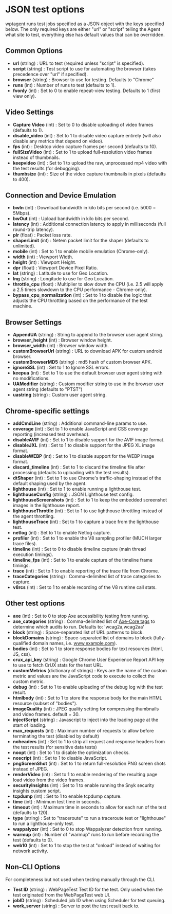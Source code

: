 # JSON test options
wptagent runs test jobs specified as a JSON object with the keys specified below. The only required keys are either "url" or "script" telling the Agent what site to test, everything else has default values that can be overridden.

## Common Options
* **url** (string) : URL to test (required unless "script" is specified).
* **script** (string) : Test script to use for automating the browser (takes precedence over "url" if specified).
* **browser** (string) : Browser to use for testing. Defaults to "Chrome"
* **runs** (int) : Number of runs to test (defaults to 1).
* **fvonly** (int) : Set to 0 to enable repeat-view testing. Defaults to 1 (first view only).

## Video Settings
* **Capture Video** (int) : Set to 0 to disable uploading of video frames (defaults to 1).
* **disable_video** (int) : Set to 1 to disable video capture entirely (will also disable any metrics that depend on video).
* **fps** (int) : Desktop video capture frames per second (defaults to 10).
* **fullSizeVideo** (int) : Set to 1 to upload full-resolution video frames instead of thumbnails.
* **keepvideo** (int) : Set to 1 to upload the raw, unprocessed mp4 video with the test results (for debugging).
* **thumbsize** (int) : Size of the video capture thumbnails in pixels (defaults to 400).

## Connection and Device Emulation
* **bwIn** (int) : Download bandwidth in kilo bits per second (i.e. 5000 = 5Mbps).
* **bwOut** (int) : Upload bandwidth in kilo bits per second.
* **latency** (int) : Additional connection latency to apply in milliseconds (full round-trip latency).
* **plr** (float) : Packet loss rate.
* **shaperLimit** (int) : Netem packet limit for the shaper (defaults to unlimited).
* **mobile** (int) : Set to 1 to enable mobile emulation (Chrome-only).
* **width** (int) : Viewport Width.
* **height** (int) : Viewport Height.
* **dpr** (float) : Viewport Device Pixel Ratio.
* **lat** (string) : Latitude to use for Geo Location.
* **lng** (string) : Longitude to use for Geo Location.
* **throttle_cpu** (float) : Multiplier to slow down the CPU (i.e. 2.5 will apply a 2.5 times slowdown to the CPU performance - Chrome-only).
* **bypass_cpu_normalization** (int) : Set to 1 to disable the logic that adjusts the CPU throttling based on the performance of the test machine.

## Browser Settings
* **AppendUA** (string) : String to append to the browser user agent string.
* **browser_height** (int) : Browser window height.
* **browser_width** (int) : Browser window width.
* **customBrowserUrl** (string) : URL to download APK for custom android browser.
* **customBrowserMD5** (string) : md5 hash of custom browser APK.
* **ignoreSSL** (int) : Set to 1 to Ignore SSL errors.
* **keepua** (int) : Set to 1 to use the default browser user agent string with no modifications.
* **UAModifier** (string) : Custom modifier string to use in the browser user agent string (defaults to "PTST")
* **uastring** (string) : Custom user agent string.

## Chrome-specific settings
* **addCmdLine** (string) : Additional command-line params to use.
* **coverage** (int) : Set to 1 to enable JavaScript and CSS coverage reporting (increased test overhead).
* **disableAVIF** (int) : Set to 1 to disable support for the AVIF image format.
* **disableJXL** (int) : Set to 1 to disable support for the JPEG XL image format.
* **disableWEBP** (int) : Set to 1 to disable support for the WEBP image format.
* **discard_timeline** (int) : Set to 1 to discard the timeline file after processing (defaults to uploading with the test results).
* **dtShaper** (int) : Set to 1 to use Chrome's traffic-shaping instead of the default shaping used by the agent.
* **lighthouse** (int) : Set to 1 to enable running a lighthouse test.
* **lighthouseConfig** (string) : JSON Lighthouse test config.
* **lighthouseScreenshots** (int) : Set to 1 to keep the embedded screenshot images in the lighthouse report.
* **lighthouseThrottle** (int) : Set to 1 to use lighthouse throttling instead of the agent throttling.
* **lighthouseTrace** (int) : Set to 1 to capture a trace from the lighthouse test.
* **netlog** (int) : Set to 1 to enable Netlog capture.
* **profiler** (int) : Set to 1 to enable the V8 sampling profiler (MUCH larger trace files).
* **timeline** (int) : Set to 0 to disable timeline capture (main thread execution timings).
* **timeline_fps** (int) : Set to 1 to enable capture of the timeline frame timings.
* **trace** (int) : Set to 1 to enable reporting of the trace file from Chrome.
* **traceCategories** (string) : Comma-delimited list of trace categories to capture.
* **v8rcs** (int) : Set to 1 to enable recording of the V8 runtime call stats.

## Other test options
* **axe** (int) : Set to 0 to stop Axe accessibility testing from running.
* **axe_categories** (string) : Comma-delimited list of [Axe-Core tags](https://www.deque.com/axe/core-documentation/api-documentation/#axe-core-tags) to determine which audits to run. Defaults to: 'wcag2a,wcag2aa'
* **block** (string) : Space-separated list of URL patterns to block.
* **blockDomains** (string) : Space-separated list of domains to block (fully-qualified domain names, i.e. www.example.com).
* **bodies** (int) : Set to 1 to store response bodies for text resources (html, JS, css).
* **crux_api_key** (string) : Google Chrome User Experience Report API key to use to fetch CrUX stats for the test URL.
* **customMetrics** (dictionary of strings) : Keys are the name of the custom metric and values are the JavaScript code to execute to collect the custom metric.
* **debug** (int) : Set to 1 to enable uploading of the debug log with the test result.
* **htmlbody** (int) : Set to 1 to store the response body for the main HTML resource (subset of "bodies").
* **imageQuality** (int) : JPEG quality setting for compressing thumbnails and video frames. default = 30.
* **injectScript** (string) : Javascript to inject into the loading page at the start of loading.
* **max_requests** (int) : Maximum number of requests to allow before terminating the test (disabled by default)
* **noheaders** (int) : Set to 1 to strip all request and response headers from the test results (for sensitive data tests)
* **noopt** (int) : Set to 1 to disable the optimization checks.
* **noscript** (int) : Set to 1 to disable JavaScript.
* **pngScreenShot** (int) : Set to 1 to return full-resolution PNG screen shots instead of JPEG.
* **renderVideo** (int) : Set to 1 to enable rendering of the resulting page load video from the video frames.
* **securityInsights** (int) : Set to 1 to enable running the Snyk security insights custom script.
* **tcpdump** (int) : Set to 1 to enable tcpdump capture.
* **time** (int) : Minimum test time in seconds.
* **timeout** (int) : Maximum time in seconds to allow for each run of the test (defaults to 120).
* **type** (string) : Set to "traceroute" to run a traceroute test or "lighthouse" to run a lighthouse-only test.
* **wappalyzer** (int) : Set to 0 to stop Wappalyzer detection from running.
* **warmup** (int) : Number of "warmup" runs to run before recording the test (defaults to 0).
* **web10** (int) : Set to 1 to stop the test at "onload" instead of waiting for network activity.

## Non-CLI Options
For completeness but not used when testing manually through the CLI.
* **Test ID** (string) : WebPageTest Test ID for the test. Only used when the test originated from the WebPageTest web UI.
* **jobID** (string) : Scheduled job ID when using Scheduler for test queuing.
* **work_server** (string) : Server to post the test result back to.
